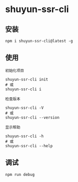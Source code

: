 # shuyun-ssr-cli

## 安装

```shell
npm i shuyun-ssr-cli@latest -g
```

## 使用

`初始化项目`

```shell
shuyun-ssr-cli init
# 或
shuyun-ssr-cli i
```

`检查版本`

```shell
shuyun-ssr-cli -V
# 或
shuyun-ssr-cli --version
```

`显示帮助`

```shell
shuyun-ssr-cli -h
# 或
shuyun-ssr-cli --help
```

## 调试

```shell
npm run debug
```
